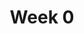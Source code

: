 ---
toc: true
comments: True
layout: post
title: Week 0
description: Plan for Week 0
type: plan
courses: { compsci: {week: 0} }
---